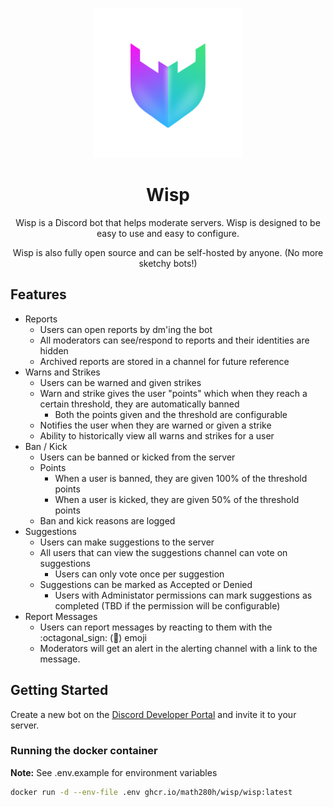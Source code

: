 <p align="center">
  <img src="./assets/logo.png" width="240px" height="240px" />
</p>
<h1 align="center">
    Wisp
</h1>
<p align="center">
  Wisp is a Discord bot that helps moderate servers. Wisp is designed to be easy to use and easy to configure.
</p>

<p align="center">
    Wisp is also fully open source and can be self-hosted by anyone. (No more sketchy bots!)
</p>

## Features

- Reports
  - Users can open reports by dm'ing the bot
  - All moderators can see/respond to reports and their identities are hidden
  - Archived reports are stored in a channel for future reference
- Warns and Strikes
  - Users can be warned and given strikes
  - Warn and strike gives the user "points" which when they reach a certain threshold, they are automatically banned 
    - Both the points given and the threshold are configurable
  - Notifies the user when they are warned or given a strike
  - Ability to historically view all warns and strikes for a user
- Ban / Kick
  - Users can be banned or kicked from the server
  - Points
    - When a user is banned, they are given 100% of the threshold points
    - When a user is kicked, they are given 50% of the threshold points
  - Ban and kick reasons are logged
- Suggestions
  - Users can make suggestions to the server
  - All users that can view the suggestions channel can vote on suggestions
    - Users can only vote once per suggestion
  - Suggestions can be marked as Accepted or Denied
    - Users with Administator permissions can mark suggestions as completed (TBD if the permission will be configurable)
- Report Messages
  - Users can report messages by reacting to them with the :octagonal_sign: (🛑) emoji
  - Moderators will get an alert in the alerting channel with a link to the message.

## Getting Started

Create a new bot on the [Discord Developer Portal](https://discord.com/developers/applications) and invite it to your server.

### Running the docker container

**Note:** See .env.example for environment variables

<!-- TODO:: Get actual link for docker image -->
```bash
docker run -d --env-file .env ghcr.io/math280h/wisp/wisp:latest
```
